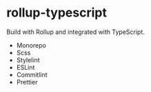 # rollup-typescript

Build with Rollup and integrated with TypeScript.

- Monorepo
- Scss
- Stylelint
- ESLint
- Commitlint
- Prettier
